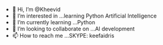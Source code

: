 - 👋 Hi, I’m @Kheevid
- 👀 I’m interested in ...learning Python Artificial Intelligence
- 🌱 I’m currently learning ...Python
- 💞️ I’m looking to collaborate on ...AI development
- 📫 How to reach me ...SKYPE: keefaidris

<!---
Kheevid/Kheevid is a ✨ special ✨ repository because its `README.md` (this file) appears on your GitHub profile.
You can click the Preview link to take a look at your changes.
--->
